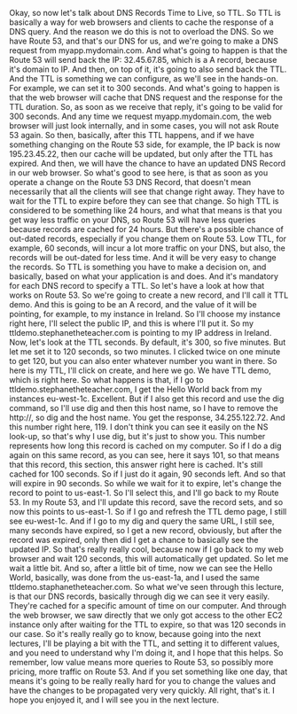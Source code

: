
<v Narrator>Okay, so now let's talk</v>
about DNS Records Time to Live, so TTL.
So TTL is basically a way for web browsers
and clients to cache the response of a DNS query.
And the reason we do this is not to overload the DNS.
So we have Route 53, and that's our DNS for us,
and we're going to make a DNS request
from myapp.mydomain.com.
And what's going to happen is that
the Route 53 will send back the IP: 32.45.67.85,
which is a A record, because it's domain to IP.
And then, on top of it,
it's going to also send back the TTL.
And the TTL is something we can configure,
as we'll see in the hands-on.
For example, we can set it to 300 seconds.
And what's going to happen is that
the web browser will cache that DNS request
and the response for the TTL duration.
So, as soon as we receive that reply,
it's going to be valid for 300 seconds.
And any time we request myapp.mydomain.com,
the web browser will just look internally,
and in some cases, you will not ask Route 53 again.
So then, basically, after this TTL happens,
and if we have something changing on the Route 53 side,
for example, the IP back is now 195.23.45.22,
then our cache will be updated,
but only after the TTL has expired.
And then, we will have the chance
to have an updated DNS Record in our web browser.
So what's good to see here, is that
as soon as you operate a change
on the Route 53 DNS Record, that doesn't mean necessarily
that all the clients will see that change right away.
They have to wait for the TTL to expire
before they can see that change.
So high TTL is considered to be something like 24 hours,
and what that means is that
you get way less traffic on your DNS,
so Route 53 will have less queries
because records are cached for 24 hours.
But there's a possible chance of out-dated records,
especially if you change them on Route 53.
Low TTL, for example, 60 seconds,
will incur a lot more traffic on your DNS,
but also, the records will be out-dated for less time.
And it will be very easy to change the records.
So TTL is something you have to make a decision on,
and basically, based on what your application is and does.
And it's mandatory for each DNS record to specify a TTL.
So let's have a look at how that works on Route 53.
So we're going to create a new record,
and I'll call it TTL demo.
And this is going to be an A record,
and the value of it will be pointing,
for example, to my instance in Ireland.
So I'll choose my instance right here,
I'll select the public IP, and this is where I'll put it.
So my ttldemo.stephanetheteacher.com is pointing
to my IP address in Ireland.
Now, let's look at the TTL seconds.
By default, it's 300, so five minutes.
But let me set it to 120 seconds, so two minutes.
I clicked twice on one minute to get 120,
but you can also enter whatever number you want in there.
So here is my TTL, I'll click on create, and here we go.
We have TTL demo, which is right here.
So what happens is that,
if I go to ttldemo.stephanetheteacher.com,
I get the Hello World back from my instances eu-west-1c.
Excellent.
But if I also get this record and use the dig command,
so I'll use dig and then this host name,
so I have to remove the http://, so dig and the host name.
You get the response, 34.255.122.72.
And this number right here, 119.
I don't think you can see it easily on the NS look-up,
so that's why I use dig, but it's just to show you.
This number represents how long this record is cached
on my computer.
So if I do a dig again on this same record,
as you can see, here it says 101,
so that means that this record, this section,
this answer right here is cached.
It's still cached for 100 seconds.
So if I just do it again, 90 seconds left.
And so that will expire in 90 seconds.
So while we wait for it to expire,
let's change the record to point to us-east-1.
So I'll select this, and I'll go back to my Route 53.
In my Route 53, and I'll update this record,
save the record sets, and so now this points to us-east-1.
So if I go and refresh the TTL demo page,
I still see eu-west-1c.
And if I go to my dig and query the same URL,
I still see, many seconds have expired,
so I get a new record, obviously,
but after the record was expired,
only then did I get a chance
to basically see the updated IP.
So that's really really cool, because now
if I go back to my web browser and wait 120 seconds,
this will automatically get updated.
So let me wait a little bit.
And so, after a little bit of time,
now we can see the Hello World,
basically, was done from the us-east-1a,
and I used the same ttldemo.staphanetheteacher.com.
So what we've seen through this lecture,
is that our DNS records, basically through dig
we can see it very easily.
They're cached for a specific amount of time
on our computer.
And through the web browser, we saw directly
that we only got access to the other EC2 instance
only after waiting for the TTL to expire,
so that was 120 seconds in our case.
So it's really really go to know,
because going into the next lectures,
I'll be playing a bit with the TTL,
and setting it to different values,
and you need to understand why I'm doing it,
and I hope that this helps.
So remember, low value means more queries to Route 53,
so possibly more pricing, more traffic on Route 53.
And if you set something like one day,
that means it's going to be really really hard
for you to change the values and have the changes
to be propagated very very quickly.
All right, that's it.
I hope you enjoyed it,
and I will see you in the next lecture.